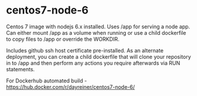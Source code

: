 # centos7-node-6

Centos 7 image with nodejs 6.x installed. Uses /app for serving a node app. Can either mount /app as a volume when running or use a child dockerfile to copy files to /app or override the WORKDIR.

Includes github ssh host certificate pre-installed. As an alternate deployment, you can create a child dockerfile that will clone your repository in to /app and then perform any actions you require afterwards via RUN statements.

For Dockerhub automated build - https://hub.docker.com/r/dayreiner/centos7-node-6/
